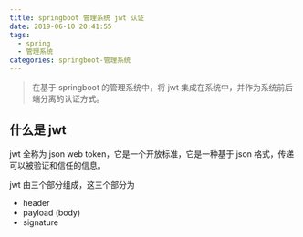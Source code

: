 ```yaml
---
title: springboot 管理系统 jwt 认证
date: 2019-06-10 20:41:55
tags: 
  - spring
  - 管理系统
categories: springboot-管理系统
---
```


> 在基于 springboot 的管理系统中，将 jwt 集成在系统中，并作为系统前后端分离的认证方式。

<!-- more -->

## 什么是 jwt

jwt 全称为 json web token，它是一个开放标准，它是一种基于 json 格式，传递可以被验证和信任的信息。

jwt 由三个部分组成，这三个部分为

- header
- payload (body)
- signature


